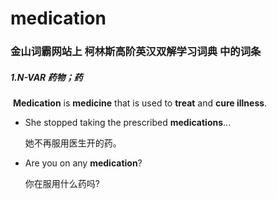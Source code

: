 # medication

### 金山词霸网站上 柯林斯高阶英汉双解学习词典 中的词条

##### 1.N-VAR 药物；药

​	**Medication** is **medicine** that is used to **treat** and **cure illness**.

- She stopped taking the prescribed **medications**...

  她不再服用医生开的药。

- Are you on any **medication**?

  你在服用什么药吗?